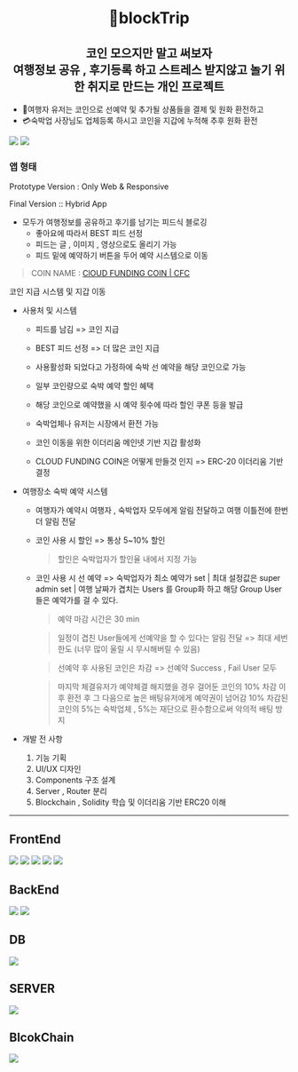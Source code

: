 <h1 align="center"> 🚐blockTrip</h1>

<h2 align="center">
  코인 모으지만 말고 써보자<br>
  여행정보 공유 , 후기등록 하고 스트레스 받지않고 놀기 위한 취지로 만드는 개인 프로젝트
</h2>  

<ul>
  <li>📅여행자 유저는 코인으로 선예약 및 추가될 상품들을 결제 및 원화 환전하고</li>
  <li>💳숙박업 사장님도 업체등록 하시고 코인을 지갑에 누적해 추후 원화 환전 </li>
</ul>
 

<span><img src="https://img.shields.io/badge/Project-black?style=for-the-badge" /></span>
<span><img src="https://img.shields.io/badge/blockTrip-07cdf0?style=for-the-badge" /></span>

 <div>
 <h3>앱 형태</h3>
 <p>Prototype Version : Only Web & Responsive </p>
 <p>Final Version :: Hybrid App</p>
 </div>
 
 
- 모두가 여행정보를 공유하고 후기를 남기는 피드식 블로깅  
  - 좋아요에 따라서 BEST 피드 선정
  - 피드는 글 , 이미지 , 영상으로도 올리기 가능
  - 피드 밑에 예약하기 버튼을 두어 예약 시스템으로 이동

 >COIN NAME : <a href="https://github.com/tjehdgur1500/CloudFundingcoin">ClOUD FUNDING COIN | CFC</a>
 <p>코인 지급 시스템 및 지갑 이동</p>

- 사용처 및 시스템
  - 피드를 남김 => 코인 지급
  - BEST 피드 선정 => 더 많은 코인 지급
  - 사용활성화 되었다고 가정하에 숙박 선 예약을 해당 코인으로 가능
  - 일부 코인량으로 숙박 예약 할인 혜택
  - 해당 코인으로 예약했을 시 예약 횟수에 따라 할인 쿠폰 등을 발급
  - 숙박업체나 유저는 시장에서 환전 가능

  - 코인 이동을 위한 이더리움 메인넷 기반 지갑 활성화
  - CLOUD FUNDING COIN은 어떻게 만들것 인지 => ERC-20 이더리움 기반 결정
  
- 여행장소 숙박 예약 시스템 
  - 여행자가 예약시 여행자 , 숙박업자 모두에게 알림 전달하고 여행 이틀전에 한번더 알림 전달
  - 코인 사용 시 할인 => 통상 5~10% 할인
    > 할인은 숙박업자가 할인율 내에서 지정 가능     

  - 코인 사용 시 선 예약 => 숙박업자가 최소 예약가 set | 최대 설정값은 super admin set | 여행 날짜가 겹치는 Users 를 Group화 하고 해당 Group User 들은 예약가를 걸 수 있다.
    > 예약 마감 시간은 30 min
    
    > 일정이 겹친 User들에게 선예약을 할 수 있다는 알림 전달 => 최대 세번 한도 (너무 많이 울릴 시 무시해버릴 수 있음)

    > 선예약 후 사용된 코인은 차감 => 선예약 Success , Fail User 모두

    > 마지막 체결유저가 예약체결 해지했을 경우
    > 걸어둔 코인의 10% 차감 이후 환전 후 그 다음으로 높은 배팅유저에게 예약권이 넘어감
    > 10% 차감된 코인의 5%는 숙박업체 , 5%는 재단으로 환수함으로써 악의적 배팅 방지




- 개발 전 사항
  
  1. 기능 기획 
  2. UI/UX 디자인
  3. Components 구조 설계
  4. Server , Router 분리
  5. Blockchain , Solidity 학습 및 이더리움 기반 ERC20 이해

---

## FrontEnd
<span><img src="https://img.shields.io/badge/frontend-javascript-%23F7DF1E?style=for-the-badge&logo=javascript" /></span>
<span><img src="https://img.shields.io/badge/FrontEnd-React-%2361DAFB?style=for-the-badge&logo=react" /></span>
<span><img src="https://img.shields.io/badge/FrontEnd-axios-%2361DAFB?style=for-the-badge" /></span>
<span><img src="https://img.shields.io/badge/FrontEnd-redux-%23764ABC?style=for-the-badge&logo=redux" /></span>
<span><img src="https://img.shields.io/badge/FrontEnd-styledcomponents-%23DB7093?style=for-the-badge" /></span>

## BackEnd

<span><img src="https://img.shields.io/badge/Backend-Node.js-%23339933?style=for-the-badge&logo=node.js" /></span>
<span><img src="https://img.shields.io/badge/Backend-express-%23000000?style=for-the-badge&logo=express" /></span>

## DB

<img src="https://img.shields.io/badge/DB-mysql-%234479A1?style=for-the-badge&logo=mysql" /><br>

## SERVER

<img src="https://img.shields.io/badge/SERVER-AWS-%23232F3E?style=for-the-badge&logo=aws" /><br>

## BlcokChain

<img src="https://img.shields.io/badge/BlockChain-Solidity-363636?style=for-the-badge&logo=Solidity"/><br>
